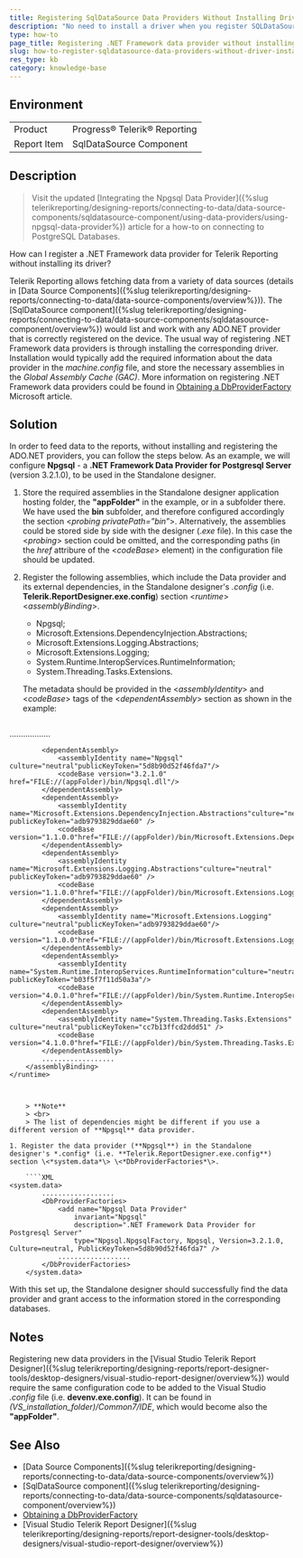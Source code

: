 ```yaml
---
title: Registering SqlDataSource Data Providers Without Installing Driver
description: "No need to install a driver when you register SQLDataSource. See how to register a .NET Framework data provider without installing its driver."
type: how-to
page_title: Registering .NET Framework data provider without installing its driver
slug: how-to-register-sqldatasource-data-providers-without-driver-installation
res_type: kb
category: knowledge-base
---
```


## Environment
<table>
	<tbody>
		<tr>
			<td>Product</td>
			<td>Progress® Telerik® Reporting</td>
		</tr>
		<tr>
			<td>Report Item</td>
			<td>SqlDataSource Component</td>
		</tr>
	</tbody>
</table>

## Description

> Visit the updated [Integrating the Npgsql Data Provider]({%slug telerikreporting/designing-reports/connecting-to-data/data-source-components/sqldatasource-component/using-data-providers/using-npgsql-data-provider%}) article for a how-to on connecting to PostgreSQL Databases.

How can I register a .NET Framework data provider for Telerik Reporting without installing its driver?

Telerik Reporting allows fetching data from a variety of data sources (details in [Data Source Components]({%slug telerikreporting/designing-reports/connecting-to-data/data-source-components/overview%})). The [SqlDataSource component]({%slug telerikreporting/designing-reports/connecting-to-data/data-source-components/sqldatasource-component/overview%}) would list and work with any ADO.NET provider that is correctly registered on the device. The usual way of registering .NET Framework data providers is through installing the corresponding driver. Installation would typically add the required information about the data provider in the *machine.config* file, and store the necessary assemblies in the *Global Assembly Cache (GAC)*. More information on registering .NET Framework data providers could be found in [Obtaining a DbProviderFactory](https://learn.microsoft.com/en-us/dotnet/framework/data/adonet/obtaining-a-dbproviderfactory) Microsoft article.

## Solution

In order to feed data to the reports, without installing and registering the ADO.NET providers, you can follow the steps below. As an example, we will configure **Npgsql** - a **.NET Framework Data Provider for Postgresql Server** (version 3.2.1.0), to be used in the Standalone designer.

1. Store the required assemblies in the Standalone designer application hosting folder, the **"appFolder"** in the example, or in a subfolder there. We have used the **bin** subfolder, and therefore configured accordingly the section \<*probing privatePath=”bin”*\>. Alternatively, the assemblies could be stored side by side with the designer (.*exe* file). In this case the \<*probing*\> section could be omitted, and the corresponding paths (in the *href* attribure of the \<*codeBase*\> element) in the configuration file should be updated.
1. Register the following assemblies, which include the Data provider and its external dependencies, in the Standalone designer's *.config* (i.e. **Telerik.ReportDesigner.exe.config**) section \<*runtime*\> \<*assemblyBinding*\>.

	+ Npgsql;
	+ Microsoft.Extensions.DependencyInjection.Abstractions;
	+ Microsoft.Extensions.Logging.Abstractions;
	+ Microsoft.Extensions.Logging;
	+ System.Runtime.InteropServices.RuntimeInformation;
	+ System.Threading.Tasks.Extensions.

	The metadata should be provided in the \<*assemblyIdentity*\> and \<*codeBase*\> tags of the \<*dependentAssembly*\> section as shown in the example:

	````XML
<runtime>
		<assemblyBinding xmlns="urn:schemas-microsoft-com:asm.v1">
			..................
			<probing privatePath="bin"/>
			
			<dependentAssembly>
				<assemblyIdentity name="Npgsql" culture="neutral"publicKeyToken="5d8b90d52f46fda7"/>
				<codeBase version="3.2.1.0" href="FILE://(appFolder)/bin/Npgsql.dll"/>
			</dependentAssembly>
			<dependentAssembly>
				<assemblyIdentity name="Microsoft.Extensions.DependencyInjection.Abstractions"culture="neutral" publicKeyToken="adb9793829ddae60" />
				<codeBase version="1.1.0.0"href="FILE://(appFolder)/bin/Microsoft.Extensions.DependencyInjection.Abstractions.dll"/>
			</dependentAssembly>
			<dependentAssembly>
				<assemblyIdentity name="Microsoft.Extensions.Logging.Abstractions"culture="neutral" publicKeyToken="adb9793829ddae60" />
				<codeBase version="1.1.0.0"href="FILE://(appFolder)/bin/Microsoft.Extensions.Logging.Abstractions.dll"/>
			</dependentAssembly>
			<dependentAssembly>
				<assemblyIdentity name="Microsoft.Extensions.Logging" culture="neutral"publicKeyToken="adb9793829ddae60"/>
				<codeBase version="1.1.0.0"href="FILE://(appFolder)/bin/Microsoft.Extensions.Logging.dll"/>
			</dependentAssembly>
			<dependentAssembly>
				<assemblyIdentity name="System.Runtime.InteropServices.RuntimeInformation"culture="neutral" publicKeyToken="b03f5f7f11d50a3a"/>
				<codeBase version="4.0.1.0"href="FILE://(appFolder)/bin/System.Runtime.InteropServices.RuntimeInformation.dll"/>
			</dependentAssembly>
			<dependentAssembly>
				<assemblyIdentity name="System.Threading.Tasks.Extensions" culture="neutral"publicKeyToken="cc7b13ffcd2ddd51" />
				<codeBase version="4.1.0.0"href="FILE://(appFolder)/bin/System.Threading.Tasks.Extensions.dll"/>
			</dependentAssembly>
			..................
		</assemblyBinding>
	</runtime>
````


	> **Note**
	> <br>
	> The list of dependencies might be different if you use a different version of **Npgsql** data provider.

1. Register the data provider (**Npgsql**) in the Standalone designer's *.config* (i.e. **Telerik.ReportDesigner.exe.config**) section \<*system.data*\> \<*DbProviderFactories*\>.

	````XML
<system.data>
		.................. 
		<DbProviderFactories>
			<add name="Npgsql Data Provider"
				invariant="Npgsql"
				description=".NET Framework Data Provider for Postgresql Server"
				type="Npgsql.NpgsqlFactory, Npgsql, Version=3.2.1.0, Culture=neutral, PublicKeyToken=5d8b90d52f46fda7" />
			..................
		</DbProviderFactories>
	</system.data>
````


With this set up, the Standalone designer should successfully find the data provider and grant access to the information stored in the corresponding databases.

## Notes
Registering new data providers in the [Visual Studio Telerik Report Designer]({%slug telerikreporting/designing-reports/report-designer-tools/desktop-designers/visual-studio-report-designer/overview%}) would require the same configuration code to be added to the Visual Studio *.config* file (i.e. **devenv.exe.config**). It can be found in *(VS\_installation\_folder)/Common7/IDE*, which would become also the **"appFolder"**.

## See Also

* [Data Source Components]({%slug telerikreporting/designing-reports/connecting-to-data/data-source-components/overview%})
* [SqlDataSource component]({%slug telerikreporting/designing-reports/connecting-to-data/data-source-components/sqldatasource-component/overview%})
* [Obtaining a DbProviderFactory](https://learn.microsoft.com/en-us/dotnet/framework/data/adonet/obtaining-a-dbproviderfactory)
* [Visual Studio Telerik Report Designer]({%slug telerikreporting/designing-reports/report-designer-tools/desktop-designers/visual-studio-report-designer/overview%})
